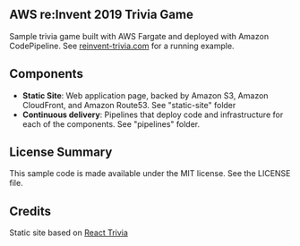 ## AWS re:Invent 2019 Trivia Game

Sample trivia game built with AWS Fargate and deployed with Amazon CodePipeline.  See [reinvent-trivia.com](https://www.reinvent-trivia.com) for a running example.

## Components

* **Static Site**: Web application page, backed by Amazon S3, Amazon CloudFront, and Amazon Route53.  See "static-site" folder
* **Continuous delivery**: Pipelines that deploy code and infrastructure for each of the components.  See "pipelines" folder.

## License Summary

This sample code is made available under the MIT license. See the LICENSE file.

## Credits

Static site based on [React Trivia](https://github.com/ccoenraets/react-trivia)
